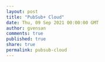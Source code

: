 ```yaml
---
layout: post
title: "PubSub+ Cloud"
date: Thu, 09 Sep 2021 00:00:00 GMT
author: gvensan
comments: true
published: true
share: true
permalink: pubsub-cloud
---
```

